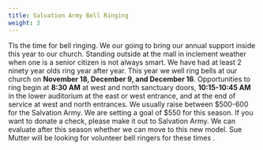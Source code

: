 ```yaml
---
title: Salvation Army Bell Ringing
weight: 3
---
```


TIs the time for bell ringing. We our going to bring our annual support inside this year to our church.  Standing outside at the mall in inclement weather when one is a senior citizen is not always smart. We have had at least 2 ninety year olds ring year after year. This year we well ring bells at our church on **November 18, December 9, and December 16**.  Opportunities to ring begin at **8:30 AM** at west and north sanctuary doors, **10:15-10:45 AM** in the lower auditorium at the east or west entrance, and at the end of service at west and north entrances. We usually raise between $500-600 for the Salvation Army. We are setting a goal of $550 for this season. If you want to donate a check, please make it out to Salvation Army. We can evaluate after this season whether we can move to this new model.  Sue Mutter will be looking for volunteer bell ringers for these times  .